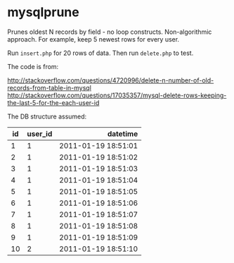 mysqlprune
==========

Prunes oldest N records by field - no loop constructs. Non-algorithmic approach. For example, keep 5 newest rows for 
every user.

Run `insert.php` for 20 rows of data. Then run `delete.php` to test.

The code is from: 

http://stackoverflow.com/questions/4720996/delete-n-number-of-old-records-from-table-in-mysql
http://stackoverflow.com/questions/17035357/mysql-delete-rows-keeping-the-last-5-for-the-each-user-id

The DB structure assumed: 

| id| user_id | datetime          |
|---|---------|-------------------:|
| 1 |   1     | 2011-01-19 18:51:01|
| 2 |   1     | 2011-01-19 18:51:02| 
|3  |   1     | 2011-01-19 18:51:03|  
|4  |   1     | 2011-01-19 18:51:04|  
|5  |   1     | 2011-01-19 18:51:05|  
|6  |   1     | 2011-01-19 18:51:06|  
|7  |   1     | 2011-01-19 18:51:07|  
|8  |   1     | 2011-01-19 18:51:08|  
|9  |   1     | 2011-01-19 18:51:09|  
|10 |   2     | 2011-01-19 18:51:10|  
  

